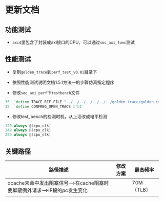 # 更新文档

## 功能测试

- `axi4`里包含了封装成axi接口的CPU，可以通过`soc_axi_func`测试

## 性能测试

- 复制`golden_trace`到`perf_test_v0.01`目录下

- 依照性能测试说明文档1.5.1方法一的步骤仿真指定程序

- 修改`soc_axi_perf`下`testbench`文件

```verilog
35  `define TRACE_REF_FILE "../../../../../../../golden_trace/golden_traceX.txt", 	X为仿真测例号
39  `define CONFREG_OPEN_TRACE 1'b1
```

- 修改test_bench的检测时机，从上沿改成电平检测

```verilog
120 always @(cpu_clk)
149 always @(cpu_clk)
250 always @(cpu_clk)
```

## 关键路径

| 路径描述                                                     | 修改方案 | 最高频率   |
| ------------------------------------------------------------ | -------- | ---------- |
| dcache未命中发出阻塞信号—>在cache阻塞时要屏蔽例外请求—>IF段的pc发生变化 |          | 70M（TLB） |
|                                                              |          |            |